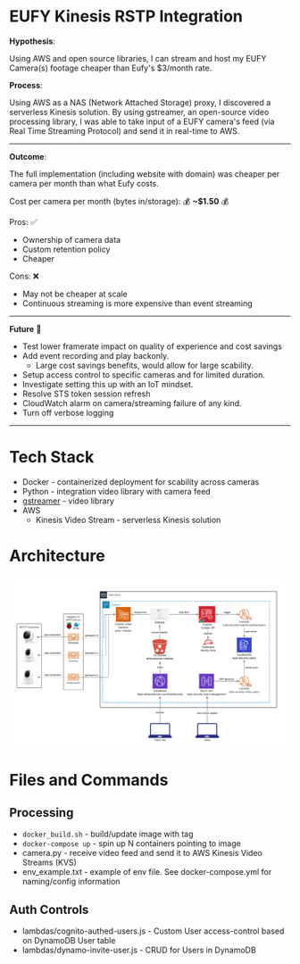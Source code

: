 # EUFY Kinesis RSTP Integration

**Hypothesis**:

Using AWS and open source libraries, I can stream and host my EUFY Camera(s) footage cheaper than Eufy's $3/month rate.

**Process**:

Using AWS as a NAS (Network Attached Storage) proxy, I discovered a serverless Kinesis solution.
By using gstreamer, an open-source video processing library, I was able to take input of a EUFY camera's feed (via Real Time Streaming Protocol) and send it in real-time to AWS.

---

**Outcome**:

The full implementation (including website with domain) was cheaper per camera per month than what Eufy costs.

Cost per camera per month (bytes in/storage): :moneybag: **~$1.50** :moneybag:

Pros: :white_check_mark:

- Ownership of camera data
- Custom retention policy
- Cheaper

Cons: :x:

- May not be cheaper at scale
- Continuous streaming is more expensive than event streaming

---

**Future** :rocket:

- Test lower framerate impact on quality of experience and cost savings
- Add event recording and play backonly.
  - Large cost savings benefits, would allow for large scability.
- Setup access control to specific cameras and for limited duration.
- Investigate setting this up with an IoT mindset.
- Resolve STS token session refresh
- CloudWatch alarm on camera/streaming failure of any kind.
- Turn off verbose logging

---

# Tech Stack

- Docker - containerized deployment for scability across cameras
- Python - integration video library with camera feed
- [gstreamer](https://docs.aws.amazon.com/kinesisvideostreams/latest/dg/examples-gstreamer-plugin.html) - video library
- AWS
  - Kinesis Video Stream - serverless Kinesis solution

# Architecture

![Architecture](architecture.png)

# Files and Commands

## Processing

- `docker_build.sh` - build/update image with tag
- `docker-compose up` - spin up N containers pointing to image
- camera.py - receive video feed and send it to AWS Kinesis Video Streams (KVS)
- env_example.txt - example of env file. See docker-compose.yml for naming/config information

## Auth Controls

- lambdas/cognito-authed-users.js - Custom User access-control based on DynamoDB User table
- lambdas/dynamo-invite-user.js - CRUD for Users in DynamoDB
